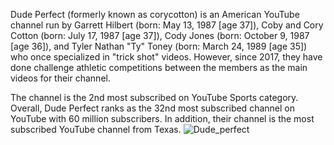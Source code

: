 Dude Perfect (formerly known as corycotton) is an American YouTube channel run by Garrett Hilbert (born: May 13, 1987 [age 37]), Coby and Cory Cotton (born: July 17, 1987 [age 37]), Cody Jones (born: October 9, 1987 [age 36]), and Tyler Nathan "Ty" Toney (born: March 24, 1989 [age 35]) who once specialized in "trick shot" videos. However, since 2017, they have done challenge athletic competitions between the members as the main videos for their channel.

The channel is the 2nd most subscribed on YouTube Sports category. Overall, Dude Perfect ranks as the 32nd most subscribed channel on YouTube with 60 million subscribers. In addition, their channel is the most subscribed YouTube channel from Texas.
![Dude_perfect](https://github.com/user-attachments/assets/22469ae3-108d-4738-a2b8-a67f86da872e)


